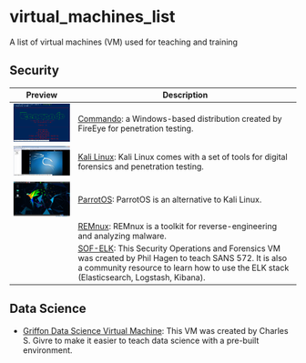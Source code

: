 # virtual_machines_list
A list of virtual machines (VM) used for teaching and training

## Security
| Preview     | Description     |
|------------|------------------|
| <img src="https://github.com/j-chat/virtual_machines_list/blob/master/commando.png" width="250"> | [Commando](https://github.com/fireeye/commando-vm): a Windows-based distribution created by FireEye for penetration testing. |
| <img src="https://github.com/j-chat/virtual_machines_list/blob/master/kali_linux.jpg" width="250"> | [Kali Linux](https://www.osboxes.org/kali-linux/): Kali Linux comes with a set of tools for digital forensics and penetration testing. |
| <img src="https://github.com/j-chat/virtual_machines_list/blob/master/parrot_os.png" width="250"> | [ParrotOS](https://www.osboxes.org/parrot-security-os/): ParrotOS is an alternative to Kali Linux.  |
| <img src="" width="250"> | [REMnux](https://remnux.org/): REMnux is a toolkit for reverse-engineering and analyzing malware.  |
| <img src="" width="250"> | [SOF-ELK](https://github.com/philhagen/sof-elk): This Security Operations and Forensics VM was created by Phil Hagen to teach SANS 572. It is also a community resource to learn how to use the ELK stack (Elasticsearch, Logstash, Kibana).   | 

## Data Science
* [Griffon Data Science Virtual Machine](https://github.com/gtkcyber/griffon-vm): This VM was created by Charles S. Givre to make it easier to teach data science with a pre-built environment. 
